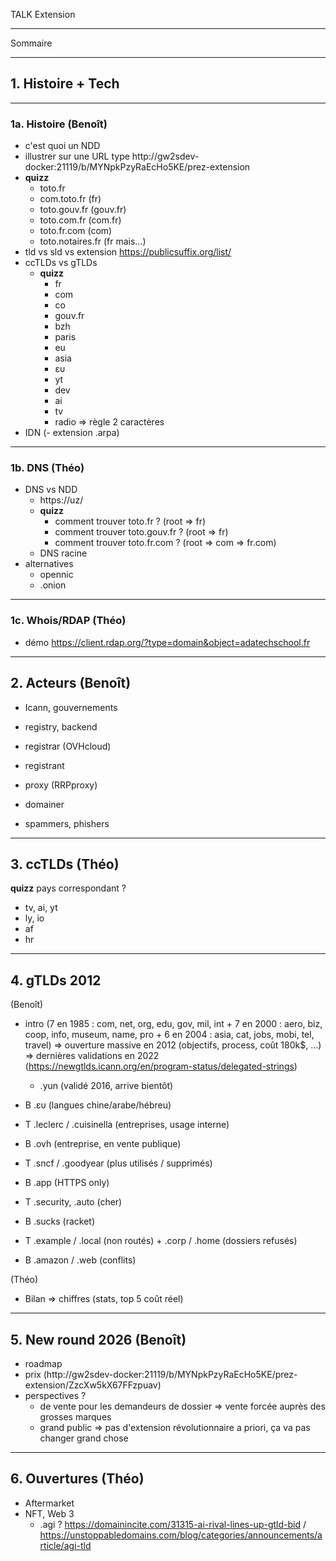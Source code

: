 TALK Extension

---

Sommaire

---

## 1. Histoire + Tech

---

### 1a. Histoire (Benoît)

- c'est quoi un NDD
- illustrer sur une URL type
http://gw2sdev-docker:21119/b/MYNpkPzyRaEcHo5KE/prez-extension
- **quizz**
     - toto.fr
     - com.toto.fr (fr)
     - toto.gouv.fr (gouv.fr)
     - toto.com.fr (com.fr)
     - toto.fr.com (com)
     - toto.notaires.fr (fr mais…)
- tld vs sld vs extension
     https://publicsuffix.org/list/
- ccTLDs vs gTLDs
     - **quizz**
         - fr
         - com
         - co
         - gouv.fr
         - bzh
         - paris
         - eu
         - asia
         - ευ
         - yt
         - dev
         - ai
         - tv
         - radio
     => règle 2 caractères
- IDN
(- extension .arpa)

---

### 1b. DNS (Théo)

- DNS vs NDD
     - https://uz/
     - **quizz**
         - comment trouver toto.fr ? (root => fr)
         - comment trouver toto.gouv.fr ? (root => fr)
         - comment trouver toto.fr.com ? (root => com => fr.com)
     - DNS racine
- alternatives
     - opennic
     - .onion

---

### 1c. Whois/RDAP (Théo)

- démo https://client.rdap.org/?type=domain&object=adatechschool.fr

---

## 2. Acteurs (Benoît)

- Icann, gouvernements
- registry, backend
- registrar (OVHcloud)
- registrant

- proxy (RRPproxy)

- domainer
- spammers, phishers

---

## 3. ccTLDs (Théo)

**quizz** pays correspondant ?

- tv, ai, yt
- ly, io
- af
- hr

---

## 4. gTLDs 2012

(Benoît)

- intro (7 en 1985 : com, net, org, edu, gov, mil, int + 7 en 2000 :
aero, biz, coop, info, museum, name, pro + 6 en 2004 : asia, cat, jobs,
mobi, tel, travel)
     => ouverture massive en 2012 (objectifs, process, coût 180k$, …)
     => dernières validations en 2022
(https://newgtlds.icann.org/en/program-status/delegated-strings)
     - .yun (validé 2016, arrive bientôt)

- B .ευ (langues chine/arabe/hébreu)
- T .leclerc / .cuisinella (entreprises, usage interne)
- B .ovh (entreprise, en vente publique)
- T .sncf / .goodyear (plus utilisés / supprimés)
- B .app (HTTPS only)
- T .security, .auto (cher)
- B .sucks (racket)
- T .example / .local (non routés) + .corp / .home (dossiers refusés)
- B .amazon / .web (conflits)

(Théo)

- Bilan
     => chiffres (stats, top 5 coût réel)

---

## 5. New round 2026 (Benoît)

- roadmap
- prix
(http://gw2sdev-docker:21119/b/MYNpkPzyRaEcHo5KE/prez-extension/ZzcXw5kX67FFzpuav)
- perspectives ?
     - de vente pour les demandeurs de dossier => vente forcée auprès
des grosses marques
     - grand public => pas d'extension révolutionnaire a priori, ça va
pas changer grand chose

---

## 6. Ouvertures (Théo)

- Aftermarket
- NFT, Web 3
     - .agi ? https://domainincite.com/31315-ai-rival-lines-up-gtld-bid
/
https://unstoppabledomains.com/blog/categories/announcements/article/agi-tld